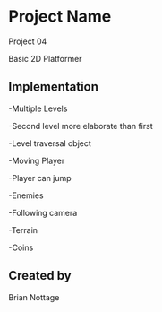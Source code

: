 
# Project Name
Project 04

Basic 2D Platformer

## Implementation
-Multiple Levels

  -Second level more elaborate than first
  
  -Level traversal object
  
-Moving Player

  -Player can jump
  
-Enemies

-Following camera

-Terrain

-Coins

## Created by
Brian Nottage
